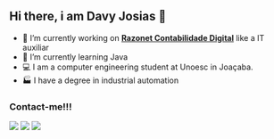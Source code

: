 ## Hi there, i am Davy Josias 👋

- 🔭 I’m currently working on <b><a href="https://www.razonet.com.br/" target="_blank">Razonet Contabilidade Digital</a></b> like a IT auxiliar
- 🌱 I’m currently learning Java
- 💻 I am a computer engineering student at Unoesc in Joaçaba.
- 🏭 I have a degree in industrial automation

 
### Contact-me!!!
<a href="https://www.instagram.com/davy.josias" target="_blank"><img src="https://img.shields.io/badge/-Instagram-%23E4405F?style=for-the-badge&logo=instagram&logoColor=white" target="_blank"></a>
<a href="https://www.linkedin.com/in/davy-josias-scheuermann-921a411b7/" target="_blank"><img src="https://img.shields.io/badge/-LinkedIn-%230077B5?style=for-the-badge&logo=linkedin&logoColor=white" target="_blank"></a> 
<a href = "mailto:davy.josias@gmail.com"><img src="https://img.shields.io/badge/-Gmail-%23333?style=for-the-badge&logo=gmail&logoColor=white" target="_blank"></a>
